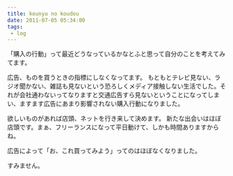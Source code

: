 ```yaml
---
title: kounyu no koudou
date: 2011-07-05 05:34:00
tags:
 - log 
---
```

「購入の行動」って最近どうなっているかなとふと思って自分のことを考えてみてます。

広告、ものを買うときの指標にしなくなってます。
もともとテレビ見ない、ラジオ聞かない、雑誌も見ないという恐ろしくメディア接触しない生活でした。それが会社通わないってなりますと交通広告すら見ないということになってしまい、ますます広告にあまり影響されない購入行動になりました。

<!-- more -->

欲しいものがあれば店頭、ネットを行き来して決めます。
新たな出会いはほぼ店頭です。まぁ、フリーランスになって平日動けて、しかも時間ありますからね。

広告によって「お、これ買ってみよう」ってのはほぼなくなりました。

すみません。